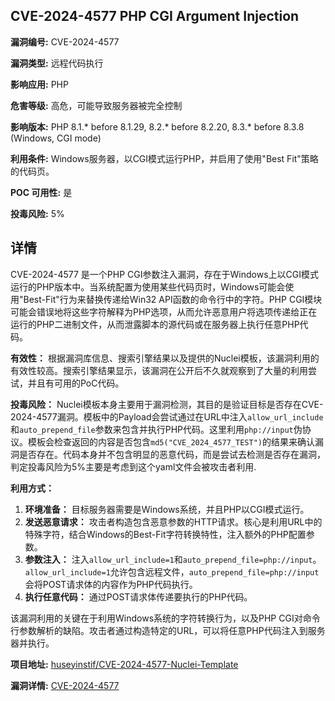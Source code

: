 ## CVE-2024-4577 PHP CGI Argument Injection

**漏洞编号:** CVE-2024-4577

**漏洞类型:** 远程代码执行

**影响应用:** PHP

**危害等级:** 高危，可能导致服务器被完全控制

**影响版本:** PHP 8.1.* before 8.1.29, 8.2.* before 8.2.20, 8.3.* before 8.3.8 (Windows, CGI mode)

**利用条件:** Windows服务器，以CGI模式运行PHP，并启用了使用"Best Fit"策略的代码页。

**POC 可用性:** 是

**投毒风险:** 5%

## 详情

CVE-2024-4577 是一个PHP CGI参数注入漏洞，存在于Windows上以CGI模式运行的PHP版本中。当系统配置为使用某些代码页时，Windows可能会使用"Best-Fit"行为来替换传递给Win32 API函数的命令行中的字符。PHP CGI模块可能会错误地将这些字符解释为PHP选项，从而允许恶意用户将选项传递给正在运行的PHP二进制文件，从而泄露脚本的源代码或在服务器上执行任意PHP代码。

**有效性：**
根据漏洞库信息、搜索引擎结果以及提供的Nuclei模板，该漏洞利用的有效性较高。搜索引擎结果显示，该漏洞在公开后不久就观察到了大量的利用尝试，并且有可用的PoC代码。

**投毒风险：**
Nuclei模板本身主要用于漏洞检测，其目的是验证目标是否存在CVE-2024-4577漏洞。模板中的Payload会尝试通过在URL中注入`allow_url_include`和`auto_prepend_file`参数来包含并执行PHP代码。这里利用`php://input`伪协议。模板会检查返回的内容是否包含`md5("CVE_2024_4577_TEST")`的结果来确认漏洞是否存在。代码本身并不包含明显的恶意代码，而是尝试去检测是否存在漏洞，判定投毒风险为5%主要是考虑到这个yaml文件会被攻击者利用.

**利用方式：**
1.  **环境准备：** 目标服务器需要是Windows系统，并且PHP以CGI模式运行。
2.  **发送恶意请求：** 攻击者构造包含恶意参数的HTTP请求。核心是利用URL中的特殊字符，结合Windows的Best-Fit字符转换特性，注入额外的PHP配置参数。
3.  **参数注入：** 注入`allow_url_include=1`和`auto_prepend_file=php://input`。`allow_url_include=1`允许包含远程文件，`auto_prepend_file=php://input`会将POST请求体的内容作为PHP代码执行。
4.  **执行任意代码：**  通过POST请求体传递要执行的PHP代码。

该漏洞利用的关键在于利用Windows系统的字符转换行为，以及PHP CGI对命令行参数解析的缺陷。攻击者通过构造特定的URL，可以将任意PHP代码注入到服务器并执行。

**项目地址:** [huseyinstif/CVE-2024-4577-Nuclei-Template](https://github.com/huseyinstif/CVE-2024-4577-Nuclei-Template)

**漏洞详情:** [CVE-2024-4577](https://nvd.nist.gov/vuln/detail/CVE-2024-4577)